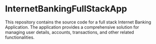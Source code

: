 # InternetBankingFullStackApp
This repository contains the source code for a full stack Internet Banking Application. The application provides a comprehensive solution for managing user details, accounts, transactions, and other related functionalities.
